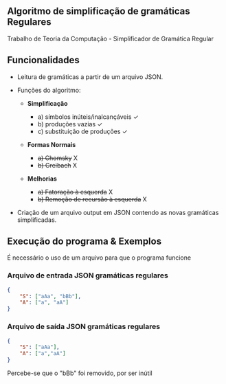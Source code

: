 ## Algoritmo de simplificação de gramáticas Regulares

Trabalho de Teoria da Computação - Simplificador de Gramática Regular

## Funcionalidades

- Leitura de gramáticas a partir de um arquivo JSON.

- Funções do algoritmo:
  - **Simplificação**
    - a) símbolos inúteis/inalcançáveis ✓
    - b) produções vazias ✓
    - c) substituição de produções ✓

  - **Formas Normais**
    - ~~a) Chomsky~~ X
    - ~~b) Greibach~~ X
  - **Melhorias**
    - ~~a) Fatoração à esquerda~~ X
    - ~~b) Remoção de recursão à esquerda~~ X

- Criação de um arquivo output em JSON contendo as novas gramáticas simplificadas.

## Execução do programa & Exemplos

É necessário o uso de um arquivo para que o programa funcione

### Arquivo de entrada JSON gramáticas regulares

```json
{
    "S": ["aAa", "bBb"],
    "A": ["a", "aA"]
}
```

### Arquivo de saída JSON gramáticas regulares

```json
{
    "S": ["aAa"],
    "A": ["a","aA"]
}
```

Percebe-se que o "bBb" foi removido, por ser inútil

